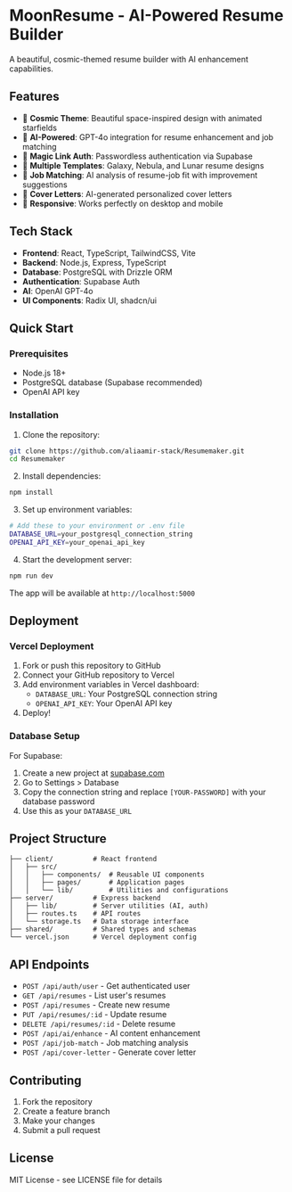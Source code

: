 # MoonResume - AI-Powered Resume Builder

A beautiful, cosmic-themed resume builder with AI enhancement capabilities.

## Features

- 🌙 **Cosmic Theme**: Beautiful space-inspired design with animated starfields
- 🤖 **AI-Powered**: GPT-4o integration for resume enhancement and job matching
- 📧 **Magic Link Auth**: Passwordless authentication via Supabase
- 📄 **Multiple Templates**: Galaxy, Nebula, and Lunar resume designs
- 🎯 **Job Matching**: AI analysis of resume-job fit with improvement suggestions
- 💌 **Cover Letters**: AI-generated personalized cover letters
- 📱 **Responsive**: Works perfectly on desktop and mobile

## Tech Stack

- **Frontend**: React, TypeScript, TailwindCSS, Vite
- **Backend**: Node.js, Express, TypeScript
- **Database**: PostgreSQL with Drizzle ORM
- **Authentication**: Supabase Auth
- **AI**: OpenAI GPT-4o
- **UI Components**: Radix UI, shadcn/ui

## Quick Start

### Prerequisites
- Node.js 18+
- PostgreSQL database (Supabase recommended)
- OpenAI API key

### Installation

1. Clone the repository:
```bash
git clone https://github.com/aliaamir-stack/Resumemaker.git
cd Resumemaker
```

2. Install dependencies:
```bash
npm install
```

3. Set up environment variables:
```bash
# Add these to your environment or .env file
DATABASE_URL=your_postgresql_connection_string
OPENAI_API_KEY=your_openai_api_key
```

4. Start the development server:
```bash
npm run dev
```

The app will be available at `http://localhost:5000`

## Deployment

### Vercel Deployment

1. Fork or push this repository to GitHub
2. Connect your GitHub repository to Vercel
3. Add environment variables in Vercel dashboard:
   - `DATABASE_URL`: Your PostgreSQL connection string
   - `OPENAI_API_KEY`: Your OpenAI API key
4. Deploy!

### Database Setup

For Supabase:
1. Create a new project at [supabase.com](https://supabase.com)
2. Go to Settings > Database
3. Copy the connection string and replace `[YOUR-PASSWORD]` with your database password
4. Use this as your `DATABASE_URL`

## Project Structure

```
├── client/          # React frontend
│   ├── src/
│   │   ├── components/  # Reusable UI components
│   │   ├── pages/       # Application pages
│   │   └── lib/         # Utilities and configurations
├── server/          # Express backend
│   ├── lib/         # Server utilities (AI, auth)
│   ├── routes.ts    # API routes
│   └── storage.ts   # Data storage interface
├── shared/          # Shared types and schemas
└── vercel.json      # Vercel deployment config
```

## API Endpoints

- `POST /api/auth/user` - Get authenticated user
- `GET /api/resumes` - List user's resumes
- `POST /api/resumes` - Create new resume
- `PUT /api/resumes/:id` - Update resume
- `DELETE /api/resumes/:id` - Delete resume
- `POST /api/ai/enhance` - AI content enhancement
- `POST /api/job-match` - Job matching analysis
- `POST /api/cover-letter` - Generate cover letter

## Contributing

1. Fork the repository
2. Create a feature branch
3. Make your changes
4. Submit a pull request

## License

MIT License - see LICENSE file for details